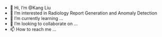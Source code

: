 - 👋 Hi, I’m @Kang Liu
- 👀 I’m interested in Radiology Report Generation and Anomaly Detection
- 🌱 I’m currently learning ...
- 💞️ I’m looking to collaborate on ...
- 📫 How to reach me ...

<!---
Liuykang/Liuykang is a ✨ special ✨ repository because its `README.md` (this file) appears on your GitHub profile.
You can click the Preview link to take a look at your changes.
--->
